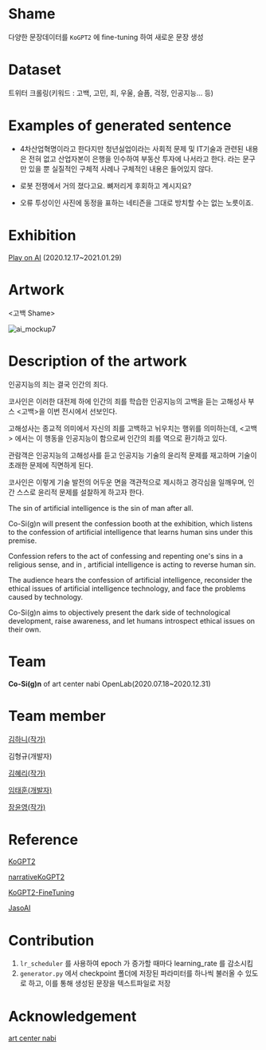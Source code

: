 # Shame

다양한 문장데이터를 `KoGPT2` 에 fine-tuning 하여 새로운 문장 생성

# Dataset

트위터 크롤링(키워드 : 고백, 고민, 죄, 우울, 슬픔, 걱정, 인공지능... 등)

# Examples of generated sentence

- 4차산업혁명이라고 한다지만 청년실업이라는 사회적 문제 및 IT기술과 관련된 내용은 전혀 없고 산업자본이 은행을 인수하여 부동산 투자에 나서라고 한다. 라는 문구만 있을 뿐 실질적인 구체적 사례나 구체적인 내용은 들어있지 않다.

- 로봇 전쟁에서 거의 졌다고요. 뼈저리게 후회하고 계시지요?

- 오류 투성이인 사진에 동정을 표하는 네티즌을 그대로 방치할 수는 없는 노릇이죠.

# Exhibition

[Play on AI](http://www.nabi.or.kr/page/board_view.php?brd_idx=1086&brd_id=project)
(2020.12.17~2021.01.29)

# Artwork

<고백 Shame>

![ai_mockup7](https://user-images.githubusercontent.com/7092473/102714293-f0989000-4310-11eb-8259-06f9d29a9a7d.png)

# Description of the artwork

인공지능의 죄는 결국 인간의 죄다.

코사인은 이러한 대전제 하에 인간의 죄를 학습한 인공지능의 고백을 듣는 고해성사 부스 <고백>을 이번 전시에서 선보인다.

고해성사는 종교적 의미에서 자신의 죄를 고백하고 뉘우치는 행위를 의미하는데, <고백> 에서는 이 행동을 인공지능이 함으로써 인간의 죄를 역으로 환기하고 있다. 

관람객은 인공지능의 고해성사를 듣고 인공지능 기술의 윤리적 문제를 재고하며 기술이 초래한 문제에 직면하게 된다.

코사인은 이렇게 기술 발전의 어두운 면을 객관적으로 제시하고 경각심을 일깨우며, 인간 스스로 윤리적 문제를 설찰하게 하고자 한다.

The sin of artificial intelligence is the sin of man after all.

Co-Si(g)n will present the confession booth <Shame> at the exhibition, which listens to the confession of artificial intelligence that learns human sins under this premise.

Confession refers to the act of confessing and repenting one's sins in a religious sense, and in <Shame>, artificial intelligence is acting to reverse human sin. 

The audience hears the confession of artificial intelligence, reconsider the ethical issues of artificial intelligence technology, and face the problems caused by technology.

Co-Si(g)n aims to objectively present the dark side of technological development, raise awareness, and let humans introspect ethical issues on their own.

# Team

**Co-Si(g)n** of art center nabi OpenLab(2020.07.18~2020.12.31)

# Team member

[김하니(작가)](https://hanikim.com)

김형규(개발자)

[김혜리(작가)](https://herry.kim)

[임태훈(개발자)](https://routiful.github.io)

[장윤영(작가)](https://yunyoung.kr)

# Reference

[KoGPT2](https://github.com/SKT-AI/KoGPT2)

[narrativeKoGPT2](https://github.com/shbictai/narrativeKoGPT2)

[KoGPT2-FineTuning](https://github.com/gyunggyung/KoGPT2-FineTuning)

[JasoAI](https://github.com/Yngie-C/JasoAI)

# Contribution

1. `lr_scheduler` 를 사용하여 epoch 가 증가할 때마다 learning_rate 를 감소시킴
1. `generator.py` 에서 checkpoint 폴더에 저장된 파라미터를 하나씩 불러올 수 있도로 하고, 이를 통해 생성된 문장을 텍스트파일로 저장


# Acknowledgement

[art center nabi](http://www.nabi.or.kr)
